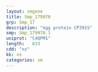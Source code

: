 ```yaml
---
layout: smgene
title: Smp_179970
grp: Smp_17
description: "egg protein CP391S"
smp: Smp_179970.1
uniprot: "C4QPM1"
length:   633
cdd: "ns"
kk: ns
categories: sm
---
```


